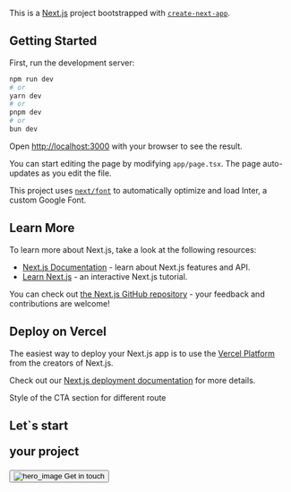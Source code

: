 This is a [Next.js](https://nextjs.org/) project bootstrapped with [`create-next-app`](https://github.com/vercel/next.js/tree/canary/packages/create-next-app).

## Getting Started

First, run the development server:

```bash
npm run dev
# or
yarn dev
# or
pnpm dev
# or
bun dev
```

Open [http://localhost:3000](http://localhost:3000) with your browser to see the result.

You can start editing the page by modifying `app/page.tsx`. The page auto-updates as you edit the file.

This project uses [`next/font`](https://nextjs.org/docs/basic-features/font-optimization) to automatically optimize and load Inter, a custom Google Font.

## Learn More

To learn more about Next.js, take a look at the following resources:

- [Next.js Documentation](https://nextjs.org/docs) - learn about Next.js features and API.
- [Learn Next.js](https://nextjs.org/learn) - an interactive Next.js tutorial.

You can check out [the Next.js GitHub repository](https://github.com/vercel/next.js/) - your feedback and contributions are welcome!

## Deploy on Vercel

The easiest way to deploy your Next.js app is to use the [Vercel Platform](https://vercel.com/new?utm_medium=default-template&filter=next.js&utm_source=create-next-app&utm_campaign=create-next-app-readme) from the creators of Next.js.

Check out our [Next.js deployment documentation](https://nextjs.org/docs/deployment) for more details.

Style of the CTA section for different route
 <div className="px-4 py-8 rounded-lg bg-gradient-to-r from-[#292929] to-[#61006A]">
    <h2 className="text-4xl text-[#ffffff] text-center">
        Let`s start
        <p className="text-[#D400E6] font-black">your project</p>
    </h2>
    <div className="w-full flex justify-center pt-8">
        <button className="w-full flex items-center justify-center gap-2 py-2 px-6 text-[#ffffff] bg-gradient-to-r from-[#ED1AFF] to-[#D400E6] rounded-full text-xl">
            <Image src={ArrowRight} alt="hero_image"  />
            Get in touch
        </button>
    </div>
</div>